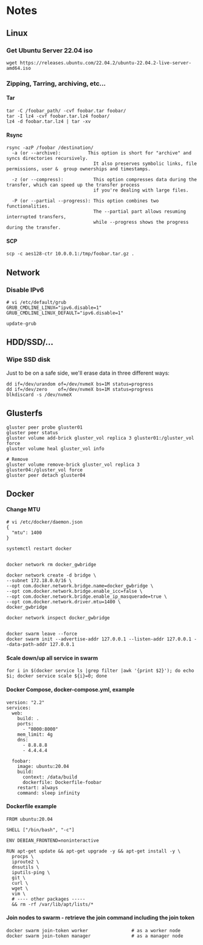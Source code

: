 # Notes

## Linux

### Get Ubuntu Server 22.04 iso
```
wget https://releases.ubuntu.com/22.04.2/ubuntu-22.04.2-live-server-amd64.iso
```

### Zipping, Tarring, archiving, etc...
#### Tar
```
tar -C /foobar_path/ -cvf foobar.tar foobar/
tar -I lz4 -cvf foobar.tar.lz4 foobar/
lz4 -d foobar.tar.lz4 | tar -xv
```
#### Rsync
```
rsync -azP /foobar /destination/
  -a (or --archive):          This option is short for "archive" and syncs directories recursively.
                                It also preserves symbolic links, file permissions, user &  group ownerships and timestamps.

  -z (or --compress):           This option compresses data during the transfer, which can speed up the transfer process
                                if you're dealing with large files.

  -P (or --partial --progress): This option combines two functionalities.
                                The --partial part allows resuming interrupted transfers,
                                while --progress shows the progress during the transfer.
```
#### SCP
```
scp -c aes128-ctr 10.0.0.1:/tmp/foobar.tar.gz .
```

## Network

### Disable IPv6
```
# vi /etc/default/grub
GRUB_CMDLINE_LINUX="ipv6.disable=1"
GRUB_CMDLINE_LINUX_DEFAULT="ipv6.disable=1"

update-grub
```

## HDD/SSD/...

### Wipe SSD disk
Just to be on a safe side, we'll erase data in three different ways:
```
dd if=/dev/urandom of=/dev/nvmeX bs=1M status=progress
dd if=/dev/zero    of=/dev/nvmeX bs=1M status=progress
blkdiscard -s /dev/nvmeX
```

## Glusterfs
```
gluster peer probe gluster01
gluster peer status
gluster volume add-brick gluster_vol replica 3 gluster01:/gluster_vol force
gluster volume heal gluster_vol info

# Remove
gluster volume remove-brick gluster_vol replica 3 gluster04:/gluster_vol force
gluster peer detach gluster04
```

## Docker
#### Change MTU
```
# vi /etc/docker/daemon.json
{
  "mtu": 1400
}

systemctl restart docker


docker network rm docker_gwbridge

docker network create -d bridge \
--subnet 172.18.0.0/16 \
--opt com.docker.network.bridge.name=docker_gwbridge \
--opt com.docker.network.bridge.enable_icc=false \
--opt com.docker.network.bridge.enable_ip_masquerade=true \
--opt com.docker.network.driver.mtu=1400 \
docker_gwbridge

docker network inspect docker_gwbridge


docker swarm leave --force
docker swarm init --advertise-addr 127.0.0.1 --listen-addr 127.0.0.1 --data-path-addr 127.0.0.1
```

#### Scale down/up all service in swarm
```
for i in $(docker service ls |grep filter |awk '{print $2}'); do echo $i; docker service scale ${i}=0; done
```

#### Docker Compose, docker-compose.yml, example
```
version: "2.2"
services:
  web:
    build: .
    ports:
      - "8000:8000"
    mem_limit: 4g
    dns:
      - 8.8.8.8
      - 4.4.4.4

  foobar:
    image: ubuntu:20.04
    build:
      context: /data/build
      dockerfile: Dockerfile-foobar
    restart: always
    command: sleep infinity
```

#### Dockerfile example
```
FROM ubuntu:20.04

SHELL ["/bin/bash", "-c"]

ENV DEBIAN_FRONTEND=noninteractive

RUN apt-get update && apt-get upgrade -y && apt-get install -y \
  procps \
  iproute2 \
  dnsutils \
  iputils-ping \
  git \
  curl \
  wget \
  vim \
  # ---- other packages -----
  && rm -rf /var/lib/apt/lists/*
```

#### Join nodes to swarm - retrieve the join command including the join token
```
docker swarm join-token worker                # as a worker node
docker swarm join-token manager               # as a manager node
```
